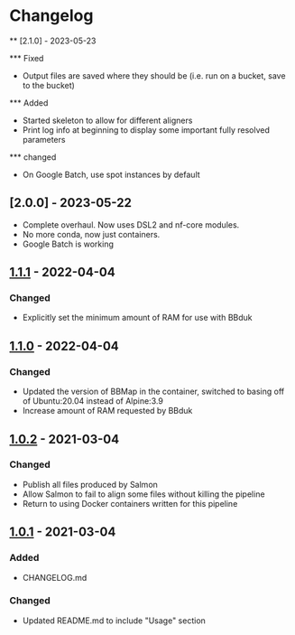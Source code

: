 # Changelog

** [2.1.0] - 2023-05-23

*** Fixed

- Output files are saved where they should be (i.e. run on a bucket, save to the bucket)

*** Added

- Started skeleton to allow for different aligners
- Print log info at beginning to display some important fully resolved parameters

*** changed

- On Google Batch, use spot instances by default

## [2.0.0] - 2023-05-22

- Complete overhaul.  Now uses DSL2 and nf-core modules.
- No more conda, now just containers.
- Google Batch is working

## [1.1.1] - 2022-04-04

### Changed

- Explicitly set the minimum amount of RAM for use with BBduk

## [1.1.0] - 2022-04-04

### Changed

- Updated the version of BBMap in the container, switched to basing off of 
    Ubuntu:20.04 instead of Alpine:3.9
- Increase amount of RAM requested by BBduk


## [1.0.2] - 2021-03-04

### Changed
- Publish all files produced by Salmon
- Allow Salmon to fail to align some files without killing the pipeline
- Return to using Docker containers written for this pipeline

## [1.0.1] - 2021-03-04
### Added
- CHANGELOG.md

### Changed
- Updated README.md to include "Usage" section

[1.1.1]: https://github.com/olivierlacan/keep-a-changelog/releases/tag/1.1.0...1.1.1
[1.1.0]: https://github.com/olivierlacan/keep-a-changelog/releases/tag/1.0.2...1.1.0
[1.0.2]: https://github.com/olivierlacan/keep-a-changelog/releases/tag/1.0.1...1.0.2
[1.0.1]: https://github.com/olivierlacan/keep-a-changelog/releases/tag/1.0.1
